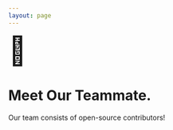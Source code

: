 ```yaml
---
layout: page
---
```


<script setup>
import HeroParallax from './.vitepress/theme/components/HeroParallax.vue';

import {
  VPTeamPage,
  VPTeamPageTitle,
  VPTeamMembers
} from 'vitepress/theme'

const coreTeam = [
  {
    avatar: 'https://github.com/yyx990803.png',
    name: 'Evan You',
    title: 'Creator of Vue & VitePress',
    links: [
      { icon: 'github', link: 'https://github.com/yyx990803' },
      { icon: 'twitter', link: 'https://twitter.com/youyuxi' }
    ]
  },
  {
    avatar: 'https://github.com/diarboy.png',
    name: 'Diarboy',
    title: 'Web-designer, Developer',
    links: [
      { icon: 'github', link: 'https://github.com/diarboy' },
      { icon: 'twitter', link: 'https://twitter.com/allbibek' }
    ]
  }
]

const contributors = [
   { 
    avatar: 'https://github.com/antfu.png',
    name: 'Anthony Fu',
    title: 'Vue/Vite Ecosystem Maintainer',
    links: [
      { icon: 'github', link: 'https://github.com/antfu' },
      { icon: 'twitter', link: 'https://twitter.com/antfu7' }
    ]
  },
  {
    avatar: 'https://github.com/patak-dev.png',
    name: 'Matias Capeletto',
    title: 'Vite Core Team',
    links: [
      { icon: 'github', link: 'https://github.com/patak-dev' }
    ]
  },
  {
    avatar: 'https://github.com/bluwy.png',
    name: 'Harlan Wilton',
    title: 'VitePress/Vite Team',
    links: [
      { icon: 'github', link: 'https://github.com/bluwy' }
    ]
  }
]
</script>

<HeroParallax>
  <span style="font-size: 3.5rem;">🚀</span>
  <h1>Meet Our Teammate.</h1>
  <p>Our team consists of open-source contributors!</p>
</HeroParallax>

<VPTeamPage>
  <VPTeamPageTitle>
    <template #title>
      Meet Our Team
    </template>
    <template #lead>
      Our team consists of passionate open-source contributors who maintain and improve VitePress.
    </template>
  </VPTeamPageTitle>

  <!-- Core Team -->
  <VPTeamMembers size="medium" :members="coreTeam" />

  <!-- Contributors -->
  <VPTeamMembers size="small" :members="contributors" />
</VPTeamPage>